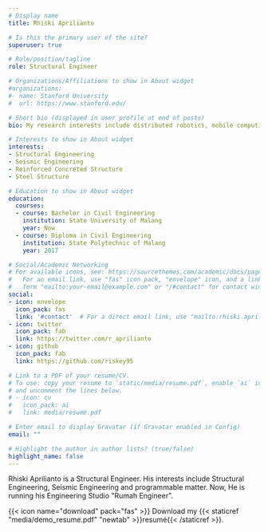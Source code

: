```yaml
---
# Display name
title: Rhiski Aprilianto

# Is this the primary user of the site?
superuser: true

# Role/position/tagline
role: Structural Engineer

# Organizations/Affiliations to show in About widget
#organizations:
#- name: Stanford University
#  url: https://www.stanford.edu/

# Short bio (displayed in user profile at end of posts)
bio: My research interests include distributed robotics, mobile computing and programmable matter.

# Interests to show in About widget
interests:
- Structural Engineering
- Seismic Engineering
- Reinforced Concreted Structure
- Steel Structure

# Education to show in About widget
education:
  courses:
  - course: Bachelor in Civil Engineering
    institution: State University of Malang
    year: Now
  - course: Diploma in Civil Engineering
    institution: State Polytechnic of Malang
    year: 2017

# Social/Academic Networking
# For available icons, see: https://sourcethemes.com/academic/docs/page-builder/#icons
#   For an email link, use "fas" icon pack, "envelope" icon, and a link in the
#   form "mailto:your-email@example.com" or "/#contact" for contact widget.
social:
- icon: envelope
  icon_pack: fas
  link: '#contact'  # For a direct email link, use "mailto:rhiski.april01@gmail.com".
- icon: twitter
  icon_pack: fab
  link: https://twitter.com/r_aprilianto
- icon: github
  icon_pack: fab
  link: https://github.com/riskey95

# Link to a PDF of your resume/CV.
# To use: copy your resume to `static/media/resume.pdf`, enable `ai` icons in `params.toml`, 
# and uncomment the lines below.
# - icon: cv
#   icon_pack: ai
#   link: media/resume.pdf

# Enter email to display Gravatar (if Gravatar enabled in Config)
email: ""

# Highlight the author in author lists? (true/false)
highlight_name: false
---
```


Rhiski Aprilianto is a Structural Engineer. His interests include Structural Engineering, Seismic Engineering and programmable matter. Now, He is running his Engineering Studio "Rumah Engineer".


{{< icon name="download" pack="fas" >}} Download my {{< staticref "media/demo_resume.pdf" "newtab" >}}resumé{{< /staticref >}}.
